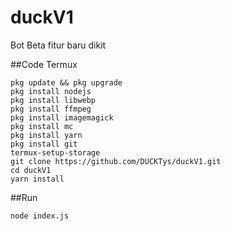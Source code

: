 # duckV1
Bot Beta fitur baru dikit


##Code Termux
```
pkg update && pkg upgrade
pkg install nodejs
pkg install libwebp
pkg install ffmpeg
pkg install imagemagick
pkg install mc
pkg install yarn
pkg install git
termux-setup-storage
git clone https://github.com/DUCKTys/duckV1.git
cd duckV1
yarn install
```
##Run
```
node index.js
```
